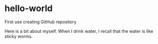 # hello-world
First use creating GitHub repository

Here is a bit about myself. When I drink water, I recall that the water is like sticky worms.
